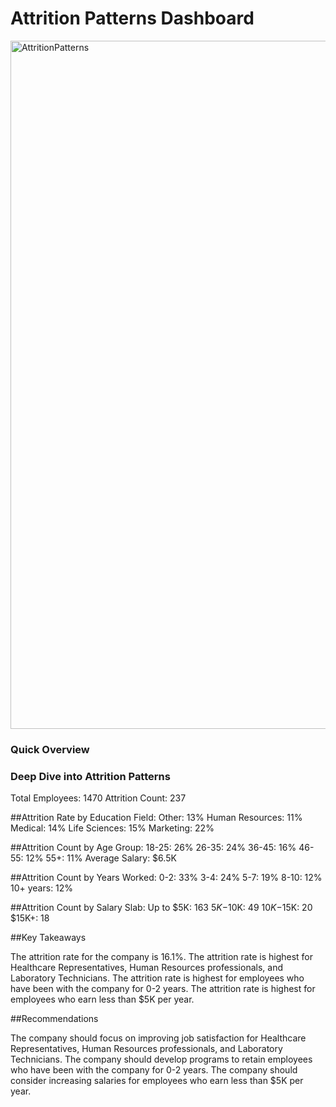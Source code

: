 # Attrition Patterns Dashboard

<img width="1101" alt="AttritionPatterns" src="https://github.com/amoghabn/attrition_patterns_dashboard/assets/112653296/1b2bc042-155a-463c-8283-419b2d822aee">

### Quick Overview 

### Deep Dive into Attrition Patterns

Total Employees: 1470
Attrition Count: 237

##Attrition Rate by Education Field:
Other: 13%
Human Resources: 11%
Medical: 14%
Life Sciences: 15%
Marketing: 22%

##Attrition Count by Age Group:
18-25: 26%
26-35: 24%
36-45: 16%
46-55: 12%
55+: 11%
Average Salary: $6.5K

##Attrition Count by Years Worked:
0-2: 33%
3-4: 24%
5-7: 19%
8-10: 12%
10+ years: 12%

##Attrition Count by Salary Slab:
Up to $5K: 163
$5K-$10K: 49
$10K-$15K: 20
$15K+: 18

##Key Takeaways

The attrition rate for the company is 16.1%.
The attrition rate is highest for Healthcare Representatives, Human Resources professionals, and Laboratory Technicians.
The attrition rate is highest for employees who have been with the company for 0-2 years.
The attrition rate is highest for employees who earn less than $5K per year.

##Recommendations

The company should focus on improving job satisfaction for Healthcare Representatives, Human Resources professionals, and Laboratory Technicians.
The company should develop programs to retain employees who have been with the company for 0-2 years.
The company should consider increasing salaries for employees who earn less than $5K per year.

